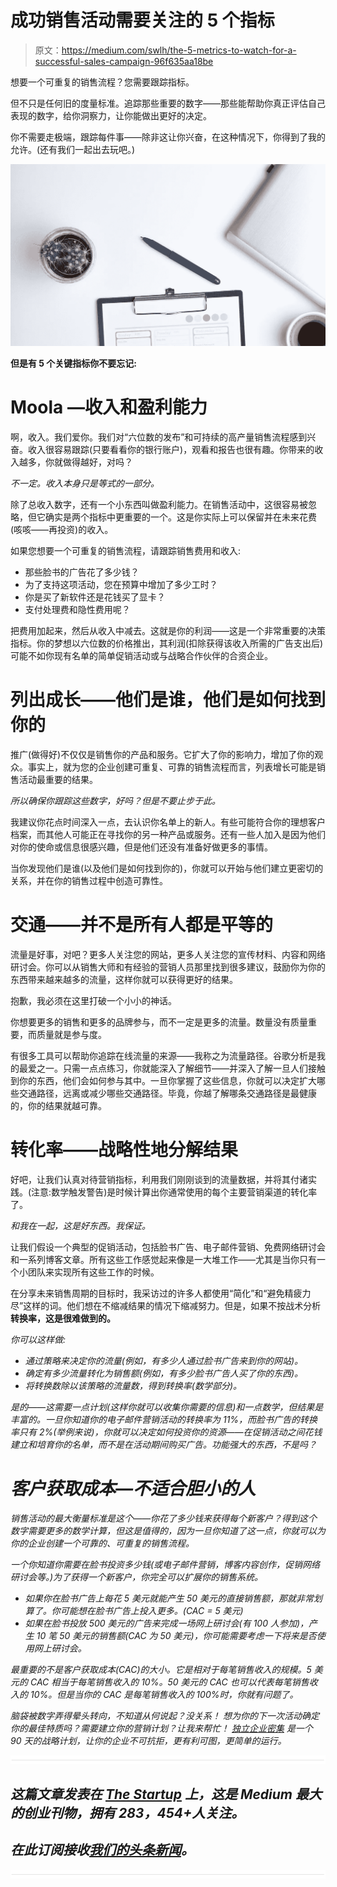 # 成功销售活动需要关注的 5 个指标

> 原文：<https://medium.com/swlh/the-5-metrics-to-watch-for-a-successful-sales-campaign-96f635aa18be>

想要一个可重复的销售流程？您需要跟踪指标。

但不只是任何旧的度量标准。追踪那些重要的数字——那些能帮助你真正评估自己表现的数字，给你洞察力，让你能做出更好的决定。

你不需要走极端，跟踪每件事——除非这让你兴奋，在这种情况下，你得到了我的允许。(还有我们一起出去玩吧。)

![](img/f19464ba7e37518083a917ec2015614b.png)

**但是有 5 个关键指标你不要忘记:**

# Moola —收入和盈利能力

啊，收入。我们爱你。我们对“六位数的发布”和可持续的高产量销售流程感到兴奋。收入很容易跟踪(只要看看你的银行账户)，观看和报告也很有趣。你带来的收入越多，你就做得越好，对吗？

*不一定。收入本身只是等式的一部分。*

除了总收入数字，还有一个小东西叫做盈利能力。在销售活动中，这很容易被忽略，但它确实是两个指标中更重要的一个。这是你实际上可以保留并在未来花费(咳咳——再投资)的收入。

如果您想要一个可重复的销售流程，请跟踪销售费用和收入:

*   那些脸书的广告花了多少钱？
*   为了支持这项活动，您在预算中增加了多少工时？
*   你是买了新软件还是花钱买了显卡？
*   支付处理费和隐性费用呢？

把费用加起来，然后从收入中减去。这就是你的利润——这是一个非常重要的决策指标。你的梦想以六位数的价格推出，其利润(扣除获得该收入所需的广告支出后)可能不如你现有名单的简单促销活动或与战略合作伙伴的合资企业。

# 列出成长——他们是谁，他们是如何找到你的

推广(做得好)不仅仅是销售你的产品和服务。它扩大了你的影响力，增加了你的观众。事实上，就为您的企业创建可重复、可靠的销售流程而言，列表增长可能是销售活动最重要的结果。

*所以确保你跟踪这些数字，好吗？但是不要止步于此。*

我建议你花点时间深入一点，去认识你名单上的新人。有些可能符合你的理想客户档案，而其他人可能正在寻找你的另一种产品或服务。还有一些人加入是因为他们对你的使命或信息很感兴趣，但是他们还没有准备好做更多的事情。

当你发现他们是谁(以及他们是如何找到你的)，你就可以开始与他们建立更密切的关系，并在你的销售过程中创造可靠性。

# 交通——并不是所有人都是平等的

流量是好事，对吧？更多人关注您的网站，更多人关注您的宣传材料、内容和网络研讨会。你可以从销售大师和有经验的营销人员那里找到很多建议，鼓励你为你的东西带来越来越多的流量，这样你就可以获得更好的结果。

抱歉，我必须在这里打破一个小小的神话。

你想要更多的销售和更多的品牌参与，而不一定是更多的流量。数量没有质量重要，而质量就是参与度。

有很多工具可以帮助你追踪在线流量的来源——我称之为流量路径。谷歌分析是我的最爱之一。只需一点点练习，你就能深入了解细节——并深入了解一旦人们接触到你的东西，他们会如何参与其中。一旦你掌握了这些信息，你就可以决定扩大哪些交通路径，远离或减少哪些交通路径。毕竟，你越了解哪条交通路径是最健康的，你的结果就越可靠。

# 转化率——战略性地分解结果

好吧，让我们认真对待营销指标，利用我们刚刚谈到的流量数据，并将其付诸实践。(注意:数学触发警告)是时候计算出你通常使用的每个主要营销渠道的转化率了。

*和我在一起，这是好东西。我保证。*

让我们假设一个典型的促销活动，包括脸书广告、电子邮件营销、免费网络研讨会和一系列博客文章。所有这些工作感觉起来像是一大堆工作——尤其是当你只有一个小团队来实现所有这些工作的时候。

在分享未来销售周期的目标时，我采访过的许多人都使用“简化”和“避免精疲力尽”这样的词。他们想在不缩减结果的情况下缩减努力。但是，如果不按战术分析**转换率，这是很难做到的。**

*你可以这样做:*

*   *通过策略来决定你的流量(例如，有多少人通过脸书广告来到你的网站)。*
*   *确定有多少流量转化为销售额(例如，有多少脸书广告人买了你的东西)。*
*   *将转换数除以该策略的流量数，得到转换率(数学部分)。*

*是的——这需要一点计划(这样你就可以收集你需要的信息)和一点数学，但结果是丰富的。一旦你知道你的电子邮件营销活动的转换率为 11%，而脸书广告的转换率只有 2%(举例来说)，你就可以决定如何投资你的资源——在促销活动之间花钱建立和培育你的名单，而不是在活动期间购买广告。*功能强大的东西，不是吗？**

# *客户获取成本—不适合胆小的人*

*销售活动的最大衡量标准是这个——你花了多少钱来获得每个新客户？得到这个数字需要更多的数学计算，但这是值得的，因为一旦你知道了这一点，你就可以为你的企业创建一个可靠的、可重复的销售流程。*

*一个你知道你需要在脸书投资多少钱(或电子邮件营销，博客内容创作，促销网络研讨会等。)为了获得一个新客户，你完全可以扩展你的销售系统。*

*   *如果你在脸书广告上每花 5 美元就能产生 50 美元的直接销售额，那就非常划算了。你可能想在脸书广告上投入更多。(CAC = 5 美元)*
*   *如果在脸书投放 500 美元的广告来完成一场网上研讨会(有 100 人参加)，产生 10 笔 50 美元的销售额(CAC 为 50 美元)，你可能需要考虑一下将来是否使用网上研讨会。*

*最重要的不是客户获取成本(CAC)的大小。它是相对于每笔销售收入的规模。5 美元的 CAC 相当于每笔销售收入的 10%。50 美元的 CAC 也可以代表每笔销售收入的 10%。但是当你的 CAC 是每笔销售收入的 100%时，你就有问题了。*

**脑袋被数字弄得晕头转向，不知道从何说起？没关系！* *想为你的下一次活动确定你的最佳特质吗？需要建立你的营销计划？让我来帮忙！* [*独立企业密集*](https://www.kylaroma.com/consulting/) *是一个 90 天的战略计划，让你的企业不可抗拒，更有利可图，更简单的运行。**

*![](img/731acf26f5d44fdc58d99a6388fe935d.png)*

## *这篇文章发表在 [The Startup](https://medium.com/swlh) 上，这是 Medium 最大的创业刊物，拥有 283，454+人关注。*

## *在此订阅接收[我们的头条新闻](http://growthsupply.com/the-startup-newsletter/)。*

*![](img/731acf26f5d44fdc58d99a6388fe935d.png)*